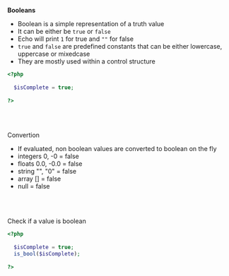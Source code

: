 **Booleans**

* Boolean is a simple representation of a truth value
* It can be either be `true` or `false`
* Echo will print `1` for true and `""` for false
* `true` and `false` are predefined constants that can be either lowercase, uppercase or mixedcase
* They are mostly used within a control structure

```php
<?php
  
  $isComplete = true;
  
?>
```

<br><br>

Convertion
* If evaluated, non boolean values are converted to boolean on the fly 
* integers 0, -0 = false
* floats 0.0, -0.0 = false
* string "", "0" = false
* array [] = false
* null = false

<br><br>

Check if a value is boolean

```php
<?php
  
  $isComplete = true;
  is_bool($isComplete);
  
?>
```
